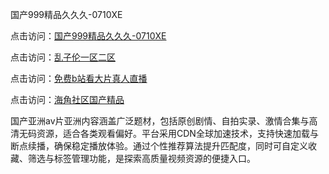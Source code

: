 国产999精品久久久-0710XE

点击访问：<a href="https://heiliaozj3tjd.pages.dev">国产999精品久久久-0710XE</a>

点击访问：<a href="https://heiliaoe8ajia.pages.dev">乱子伦一区二区</a>

点击访问：<a href="https://heiliaoxqkkct.pages.dev">免费b站看大片真人直播</a>

点击访问：<a href="https://heiliaoxwd5i8.pages.dev">海角社区国产精品</a>

国产亚洲av片亚洲内容涵盖广泛题材，包括原创剧情、自拍实录、激情合集与高清无码资源，适合各类观看偏好。平台采用CDN全球加速技术，支持快速加载与断点续播，确保稳定播放体验。通过个性推荐算法提升匹配度，同时可自定义收藏、筛选与标签管理功能，是探索高质量视频资源的便捷入口。

<span style="display:none;">[Canonical link](https://github.com/edc20250710 ）</span>
